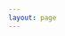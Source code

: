 ```yaml
---
layout: page
---
```

<script setup>
import{
    VPTeamPage,
    VPTeamPageTitle,
    VPTeamMembers,
    VPTeamPageSection
} from 'vitepress/theme'

const members = [
    {
        avatar: 'https://utacsec.org/static/media/michi.576d038960feac1cb458.png',
        name: 'Michi aka HackerCat',
        title: 'Mascot',
        desc: 'Meow!',
        org: 'CSEC',
        links: [
            { icon: 'github', link: 'https://github.com/Betim-Hodza/CSEC-CTF-REP'},
        ]
    },
    // ... other team members
]
</script>

<VPTeamPage>
  <VPTeamPageTitle>
    <template #title>
      CSEC's Team!
    </template>
    <template #lead>
      The CyberSecurity Clubs current members! Feel free to contact us on discord for any questions or just say hi!
    </template>
  </VPTeamPageTitle>
  <VPTeamMembers
    :members="members"
  />
</VPTeamPage>